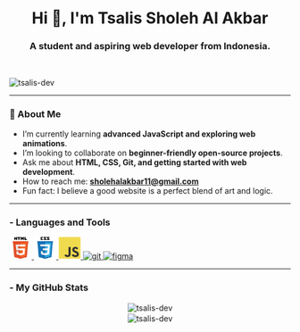 <h1 align="center">Hi 👋, I'm Tsalis Sholeh Al Akbar</h1>
<h3 align="center">A student and aspiring web developer from Indonesia.</h3>

<br>

<p align="left"> <img src="https://komarev.com/ghpvc/?username=tsalis-dev&label=Profile%20views&color=0e75b6&style=flat" alt="tsalis-dev" /> </p>

---

### 👨 About Me

- I’m currently learning **advanced JavaScript and exploring web animations**.
- I’m looking to collaborate on **beginner-friendly open-source projects**.
- Ask me about **HTML, CSS, Git, and getting started with web development**.
- How to reach me: **[sholehalakbar11@gmail.com](mailto:sholehalakbar11@gmail.com)**
- Fun fact: I believe a good website is a perfect blend of art and logic.

---

### - Languages and Tools

<p align="left">
  <a href="https://www.w3.org/html/" target="_blank"> <img src="https://raw.githubusercontent.com/devicons/devicon/master/icons/html5/html5-original-wordmark.svg" alt="html5" width="40" height="40"/> </a>
  <a href="https://www.w3schools.com/css/" target="_blank"> <img src="https://raw.githubusercontent.com/devicons/devicon/master/icons/css3/css3-original-wordmark.svg" alt="css3" width="40" height="40"/> </a>
  <a href="https://developer.mozilla.org/en-US/docs/Web/JavaScript" target="_blank"> <img src="https://raw.githubusercontent.com/devicons/devicon/master/icons/javascript/javascript-original.svg" alt="javascript" width="40" height="40"/> </a>
  <a href="https://git-scm.com/" target="_blank"> <img src="https://www.vectorlogo.zone/logos/git-scm/git-scm-icon.svg" alt="git" width="40" height="40"/> </a>
  <a href="https://www.figma.com/" target="_blank"> <img src="https://www.vectorlogo.zone/logos/figma/figma-icon.svg" alt="figma" width="40" height="40"/> </a>
</p>

---

### - My GitHub Stats

<p align="center">
  <img align="center" src="https://github-readme-stats.vercel.app/api?username=tsalis-dev&show_icons=true&locale=en&theme=tokyonight" alt="tsalis-dev" />
  <br>
  <img align="center" src="https://github-readme-stats.vercel.app/api/top-langs?username=tsalis-dev&layout=compact&locale=en&theme=tokyonight" alt="tsalis-dev" />
</p>

